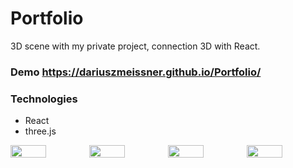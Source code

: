 # Portfolio

3D scene with my private project, connection 3D with React.

### Demo https://dariuszmeissner.github.io/Portfolio/<br>

### Technologies
- React
- three.js


<div style="display: flex;">
  <img src="https://github.com/DariuszMeissner/Portfolio/assets/59477908/c6bbc905-566e-4777-a996-f905516de2d1" width="45%"/>
  <img src="https://github.com/DariuszMeissner/Portfolio/assets/59477908/8c309c5d-0ad5-42cd-926c-81a105a7149a" width="45%"/>
  <img src="https://github.com/DariuszMeissner/Portfolio/assets/59477908/410a0c84-953a-4e09-b007-0b227c93f228" width="45%"/>
  <img src="https://github.com/DariuszMeissner/Portfolio/assets/59477908/3ad65268-ddf2-4722-b948-23e68119215b" width="45%"/>  
</div>

